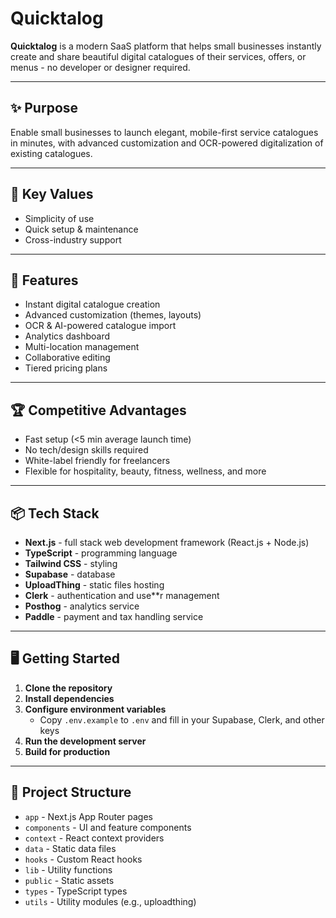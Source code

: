 # Quicktalog

**Quicktalog** is a modern SaaS platform that helps small businesses instantly create and share beautiful digital catalogues of their services, offers, or menus - no developer or designer required.

---

## ✨ Purpose

Enable small businesses to launch elegant, mobile-first service catalogues in minutes, with advanced customization and OCR-powered digitalization of existing catalogues.

---

## 💎 Key Values

- Simplicity of use  
- Quick setup & maintenance  
- Cross-industry support  

---

## 🚀 Features

- Instant digital catalogue creation  
- Advanced customization (themes, layouts)  
- OCR & AI-powered catalogue import  
- Analytics dashboard  
- Multi-location management  
- Collaborative editing  
- Tiered pricing plans  

---

## 🏆 Competitive Advantages

- Fast setup (<5 min average launch time)  
- No tech/design skills required  
- White-label friendly for freelancers  
- Flexible for hospitality, beauty, fitness, wellness, and more  

---

## 📦 Tech Stack

- **Next.js** - full stack web development framework (React.js + Node.js)
- **TypeScript** - programming language
- **Tailwind CSS** - styling
- **Supabase** - database
- **UploadThing** - static files hosting  
- **Clerk** - authentication and use**r management
- **Posthog** - analytics service
- **Paddle** - payment and tax handling service

---

## 🖥️ Getting Started

1. **Clone the repository**  
2. **Install dependencies**  
3. **Configure environment variables**  
   - Copy `.env.example` to `.env` and fill in your Supabase, Clerk, and other keys  
4. **Run the development server**  
5. **Build for production**  

---

## 📁 Project Structure

- `app` - Next.js App Router pages  
- `components` - UI and feature components  
- `context` - React context providers  
- `data` - Static data files  
- `hooks` - Custom React hooks  
- `lib` - Utility functions  
- `public` - Static assets  
- `types` - TypeScript types  
- `utils` - Utility modules (e.g., uploadthing)  
